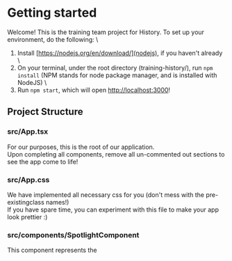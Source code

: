 # Getting started

Welcome! This is the training team project for History. To set up your environment, do the following: \

1. Install [https://nodejs.org/en/download/](nodejs), if you haven't already \
2. On your terminal, under the root directory (training-history/), run `npm install` (NPM stands for node package manager, and is installed with NodeJS) \
3. Run `npm start`, which will open [http://localhost:3000](http://localhost:3000)!

## Project Structure

### src/App.tsx

For our purposes, this is the root of our application. \
Upon completing all components, remove all un-commented out sections to see the app come to life!

### src/App.css

We have implemented all necessary css for you (don't mess with the pre-existingclass names!) \
If you have spare time, you can experiment with this file to make your app look prettier :)

### src/components/SpotlightComponent

This component represents the 






